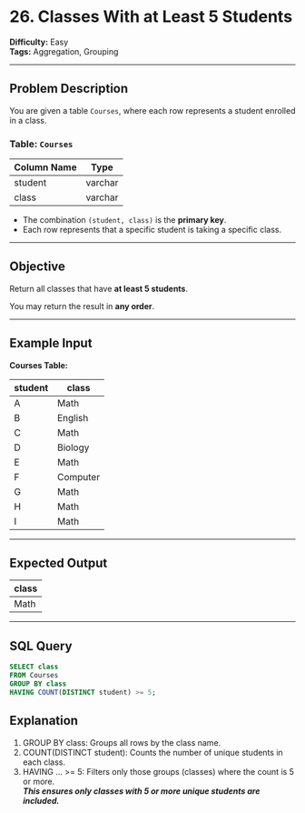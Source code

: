 # 26. Classes With at Least 5 Students

**Difficulty:** Easy  
**Tags:** Aggregation, Grouping

---

## Problem Description

You are given a table `Courses`, where each row represents a student enrolled in a class.

### Table: `Courses`

| Column Name | Type    |
|-------------|---------|
| student     | varchar |
| class       | varchar |

- The combination `(student, class)` is the **primary key**.
- Each row represents that a specific student is taking a specific class.

---

## Objective

Return all classes that have **at least 5 students**.

You may return the result in **any order**.

---

## Example Input

**Courses Table:**

| student | class    |
|---------|----------|
| A       | Math     |
| B       | English  |
| C       | Math     |
| D       | Biology  |
| E       | Math     |
| F       | Computer |
| G       | Math     |
| H       | Math     |
| I       | Math     |

---

## Expected Output

| class   |
|---------|
| Math    |

---

## SQL Query

```sql
SELECT class
FROM Courses
GROUP BY class
HAVING COUNT(DISTINCT student) >= 5;
```
## Explanation
1. GROUP BY class: Groups all rows by the class name.
2. COUNT(DISTINCT student): Counts the number of unique students in each class.
3. HAVING ... >= 5: Filters only those groups (classes) where the count is 5 or more.<br>
***This ensures only classes with 5 or more unique students are included.***

